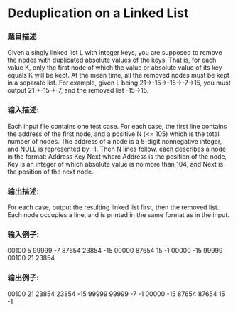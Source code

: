 # Deduplication on a Linked List
### 题目描述
Given a singly linked list L with integer keys, you are supposed to remove the nodes with duplicated absolute values of the keys.  That is, for each value K, only the first node of which the value or absolute value of its key equals K will be kept.  At the mean time, all the removed nodes must be kept in a separate list.  For example, given L being 21→-15→-15→-7→15, you must output 21→-15→-7, and the removed list -15→15.

### 输入描述:
Each input file contains one test case.  For each case, the first line contains the address of the first node, and a positive N (<= 105) which is the total number of nodes.  The address of a node is a 5-digit nonnegative integer, and NULL is represented by -1.
Then N lines follow, each describes a node in the format:
Address Key Next
where Address is the position of the node, Key is an integer of which absolute value is no more than 104, and Next is the position of the next node.


### 输出描述:
For each case, output the resulting linked list first, then the removed list.  Each node occupies a line, and is printed in the same format as in the input.

### 输入例子:
00100 5
99999 -7 87654
23854 -15 00000
87654 15 -1
00000 -15 99999
00100 21 23854

### 输出例子:
00100 21 23854
23854 -15 99999
99999 -7 -1
00000 -15 87654
87654 15 -1
